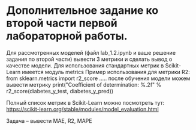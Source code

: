 # Дополнительное задание ко второй части первой лабораторной работы.

Для рассмотренных моделей (файл lab_1.2.ipynb и ваше решение задания по второй части) вывести 3 метрики и сделать вывод о качестве модели.
Для использования стандартных метрик в Scikit-Learn имеется модуль metrics
Пример использования для метрики R2:
from sklearn.metrics import r2_score
….. после обучения модели можем вывести метрику
print("Coefficient of determination: %.2f" % r2_score(diabetes_y_test, diabetes_y_pred))

Полный список метрик в Scikit-Learn можно посмотреть тут:
https://scikit-learn.org/stable/modules/model_evaluation.html

Задача – вывести MAE, R2, MAPE
